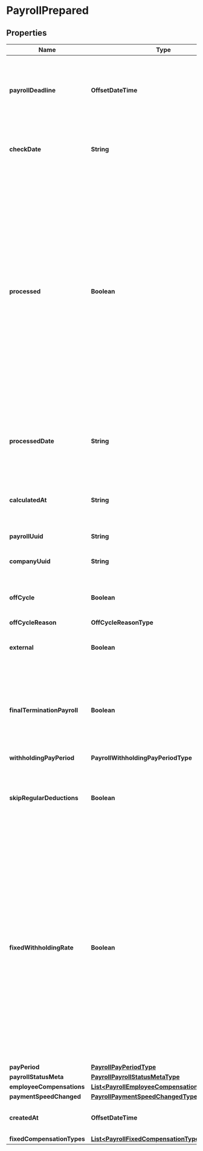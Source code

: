 

# PayrollPrepared



## Properties

| Name | Type | Description | Notes |
|------------ | ------------- | ------------- | -------------|
|**payrollDeadline** | **OffsetDateTime** | A timestamp that is the deadline for the payroll to be run in order for employees to be paid on time. |  [optional] [readonly] |
|**checkDate** | **String** | The date on which employees will be paid for the payroll. |  [optional] [readonly] |
|**processed** | **Boolean** | Whether or not the payroll has been successfully processed. Note that processed payrolls cannot be updated. Additionally, a payroll is not guaranteed to be processed just because the payroll deadline has passed. Late payrolls are not uncommon. Conversely, users may choose to run payroll before the payroll deadline. |  [optional] [readonly] |
|**processedDate** | **String** | The date at which the payroll was processed. Null if the payroll isn&#39;t processed yet. |  [optional] [readonly] |
|**calculatedAt** | **String** | A timestamp of the last valid payroll calculation. Null is there isn&#39;t a valid calculation. |  [optional] [readonly] |
|**payrollUuid** | **String** | The UUID of the payroll. |  [optional] [readonly] |
|**companyUuid** | **String** | The UUID of the company for the payroll. |  [optional] [readonly] |
|**offCycle** | **Boolean** | Indicates whether the payroll is an off-cycle payroll |  [optional] [readonly] |
|**offCycleReason** | **OffCycleReasonType** |  |  [optional] |
|**external** | **Boolean** | Indicates whether the payroll is an external payroll |  [optional] [readonly] |
|**finalTerminationPayroll** | **Boolean** | Indicates whether the payroll is the final payroll for a terminated employee. Only included for off-cycle payrolls. |  [optional] [readonly] |
|**withholdingPayPeriod** | **PayrollWithholdingPayPeriodType** |  |  [optional] |
|**skipRegularDeductions** | **Boolean** | Block regular deductions and contributions for this payroll.  Only included for off-cycle payrolls. |  [optional] [readonly] |
|**fixedWithholdingRate** | **Boolean** | Enable taxes to be withheld at the IRS&#39;s required rate of 22% for federal income taxes. State income taxes will be taxed at the state&#39;s supplemental tax rate. Otherwise, we&#39;ll sum the entirety of the employee&#39;s wages and withhold taxes on the entire amount at the rate for regular wages. Only included for off-cycle payrolls. |  [optional] [readonly] |
|**payPeriod** | [**PayrollPayPeriodType**](PayrollPayPeriodType.md) |  |  [optional] |
|**payrollStatusMeta** | [**PayrollPayrollStatusMetaType**](PayrollPayrollStatusMetaType.md) |  |  [optional] |
|**employeeCompensations** | [**List&lt;PayrollEmployeeCompensationsTypeInner&gt;**](PayrollEmployeeCompensationsTypeInner.md) |  |  [optional] |
|**paymentSpeedChanged** | [**PayrollPaymentSpeedChangedType**](PayrollPaymentSpeedChangedType.md) |  |  [optional] |
|**createdAt** | **OffsetDateTime** | Datetime for when the resource was created. |  [optional] [readonly] |
|**fixedCompensationTypes** | [**List&lt;PayrollFixedCompensationTypesTypeInner&gt;**](PayrollFixedCompensationTypesTypeInner.md) |  |  [optional] |



